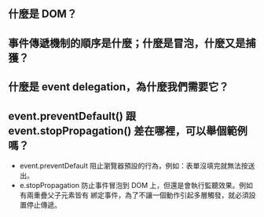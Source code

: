 ## 什麼是 DOM？
    

## 事件傳遞機制的順序是什麼；什麼是冒泡，什麼又是捕獲？


## 什麼是 event delegation，為什麼我們需要它？


## event.preventDefault() 跟 event.stopPropagation() 差在哪裡，可以舉個範例嗎？
- event.preventDefault 阻止瀏覽器預設的行為，例如：表單沒填完就無法按送出。
- e.stopPropagation 防止事件冒泡到 DOM 上，但還是會執行監聽效果。例如有兩重疊父子元素皆有
綁定事件，為了不讓一個動作引起多層觸發，就必須設置停止傳遞。